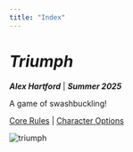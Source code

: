 ```yaml
---
title: "Index"
---
```


# *Triumph*
***Alex Hartford*** | ***Summer 2025***

A game of swashbuckling!

[Core Rules](/triumph/rules/) | [Character Options](/triumph/options/)

![triumph](/triumph/images/musketeers.jpg)
